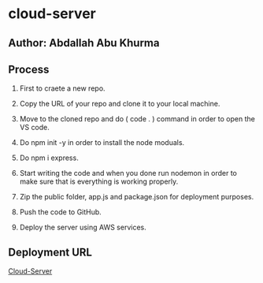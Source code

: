 # cloud-server

## Author: Abdallah Abu Khurma

## Process

1. First to craete a new repo.

2. Copy the URL of your repo and clone it to your local machine.

3. Move to the cloned repo and do ( code . ) command in order to open the VS code.

4. Do npm init -y in order to install the node moduals.

5. Do npm i express.

6. Start writing the code and when you done run nodemon in order to make sure that is everything is working properly.

7. Zip the public folder, app.js and package.json for deployment purposes.

8. Push the code to GitHub.

9. Deploy the server using AWS services.

## Deployment URL

[Cloud-Server](http://cloudserver-env-1.eba-nyasgju3.us-east-1.elasticbeanstalk.com/)
